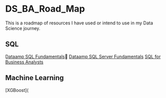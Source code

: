 # DS_BA_Road_Map
This is a roadmap of resources I have used or intend to use in my Data Science journey.

## SQL
[ِDataamp SQL Fundamentals](https://app.datacamp.com/learn/skill-tracks/sql-fundamentals?version=2)
[ِDataamp SQL Server Fundamentals](https://app.datacamp.com/learn/skill-tracks/sql-server-fundamentals)
[SQL for Business Analysts](https://app.datacamp.com/learn/skill-tracks/sql-for-business-analysts)

## Machine Learning
[XGBoost](
